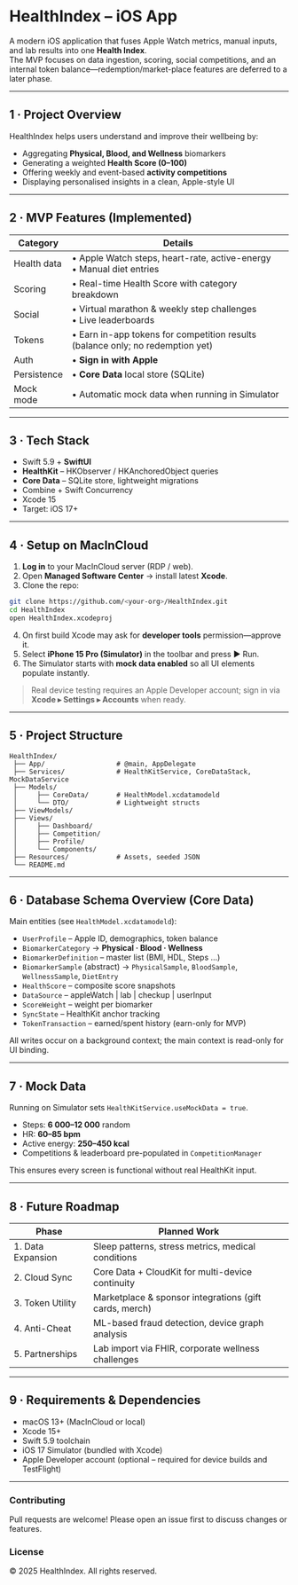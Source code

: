 # HealthIndex – iOS App

A modern iOS application that fuses Apple Watch metrics, manual inputs, and lab results into one **Health Index**.  
The MVP focuses on data ingestion, scoring, social competitions, and an internal token balance—redemption/market-place features are deferred to a later phase.

---

## 1 · Project Overview
HealthIndex helps users understand and improve their wellbeing by:
* Aggregating **Physical, Blood, and Wellness** biomarkers
* Generating a weighted **Health Score (0–100)**
* Offering weekly and event-based **activity competitions**
* Displaying personalised insights in a clean, Apple-style UI

---

## 2 · MVP Features (Implemented)
| Category | Details |
|----------|---------|
| Health data | • Apple Watch steps, heart-rate, active-energy<br>• Manual diet entries |
| Scoring | • Real-time Health Score with category breakdown |
| Social | • Virtual marathon & weekly step challenges<br>• Live leaderboards |
| Tokens | • Earn in-app tokens for competition results (balance only; no redemption yet) |
| Auth | • **Sign in with Apple** |
| Persistence | • **Core Data** local store (SQLite) |
| Mock mode | • Automatic mock data when running in Simulator |

---

## 3 · Tech Stack
* Swift 5.9 + **SwiftUI**
* **HealthKit** – HKObserver / HKAnchoredObject queries
* **Core Data** – SQLite store, lightweight migrations
* Combine + Swift Concurrency
* Xcode 15
* Target: iOS 17+

---

## 4 · Setup on MacInCloud

1. **Log in** to your MacInCloud server (RDP / web).  
2. Open **Managed Software Center** → install latest **Xcode**.  
3. Clone the repo:

```bash
git clone https://github.com/<your-org>/HealthIndex.git
cd HealthIndex
open HealthIndex.xcodeproj
```

4. On first build Xcode may ask for **developer tools** permission—approve it.  
5. Select **iPhone 15 Pro (Simulator)** in the toolbar and press ▶ Run.  
6. The Simulator starts with **mock data enabled** so all UI elements populate instantly.

> Real device testing requires an Apple Developer account; sign in via **Xcode ▸ Settings ▸ Accounts** when ready.

---

## 5 · Project Structure

```
HealthIndex/
 ├── App/                  # @main, AppDelegate
 ├── Services/             # HealthKitService, CoreDataStack, MockDataService
 ├── Models/
 │     ├── CoreData/       # HealthModel.xcdatamodeld
 │     └── DTO/            # Lightweight structs
 ├── ViewModels/
 ├── Views/
 │     ├── Dashboard/
 │     ├── Competition/
 │     ├── Profile/
 │     └── Components/
 ├── Resources/            # Assets, seeded JSON
 └── README.md
```

---

## 6 · Database Schema Overview (Core Data)

Main entities (see `HealthModel.xcdatamodeld`):

* `UserProfile` – Apple ID, demographics, token balance  
* `BiomarkerCategory` → **Physical · Blood · Wellness**  
* `BiomarkerDefinition` – master list (BMI, HDL, Steps …)  
* `BiomarkerSample` (abstract) → `PhysicalSample`, `BloodSample`, `WellnessSample`, `DietEntry`  
* `HealthScore` – composite score snapshots  
* `DataSource` – appleWatch | lab | checkup | userInput  
* `ScoreWeight` – weight per biomarker  
* `SyncState` – HealthKit anchor tracking  
* `TokenTransaction` – earned/spent history (earn-only for MVP)

All writes occur on a background context; the main context is read-only for UI binding.

---

## 7 · Mock Data

Running on Simulator sets `HealthKitService.useMockData = true`.

* Steps: **6 000–12 000** random
* HR: **60–85 bpm**
* Active energy: **250–450 kcal**
* Competitions & leaderboard pre-populated in `CompetitionManager`

This ensures every screen is functional without real HealthKit input.

---

## 8 · Future Roadmap

| Phase | Planned Work |
|-------|--------------|
| 1. Data Expansion | Sleep patterns, stress metrics, medical conditions |
| 2. Cloud Sync     | Core Data + CloudKit for multi-device continuity |
| 3. Token Utility  | Marketplace & sponsor integrations (gift cards, merch) |
| 4. Anti-Cheat     | ML-based fraud detection, device graph analysis |
| 5. Partnerships   | Lab import via FHIR, corporate wellness challenges |

---

## 9 · Requirements & Dependencies
* macOS 13+ (MacInCloud or local)
* Xcode 15+
* Swift 5.9 toolchain
* iOS 17 Simulator (bundled with Xcode)
* Apple Developer account (optional – required for device builds and TestFlight)

---

### Contributing
Pull requests are welcome! Please open an issue first to discuss changes or features.

### License
© 2025 HealthIndex. All rights reserved.
